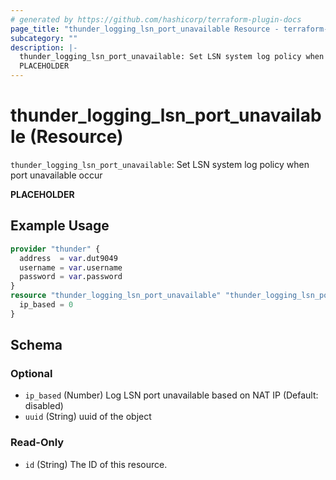 ```yaml
---
# generated by https://github.com/hashicorp/terraform-plugin-docs
page_title: "thunder_logging_lsn_port_unavailable Resource - terraform-provider-thunder"
subcategory: ""
description: |-
  thunder_logging_lsn_port_unavailable: Set LSN system log policy when port unavailable occur
  PLACEHOLDER
---
```


# thunder_logging_lsn_port_unavailable (Resource)

`thunder_logging_lsn_port_unavailable`: Set LSN system log policy when port unavailable occur

__PLACEHOLDER__

## Example Usage

```terraform
provider "thunder" {
  address  = var.dut9049
  username = var.username
  password = var.password
}
resource "thunder_logging_lsn_port_unavailable" "thunder_logging_lsn_port_unavailable" {
  ip_based = 0
}
```

<!-- schema generated by tfplugindocs -->
## Schema

### Optional

- `ip_based` (Number) Log LSN port unavailable based on NAT IP (Default: disabled)
- `uuid` (String) uuid of the object

### Read-Only

- `id` (String) The ID of this resource.


